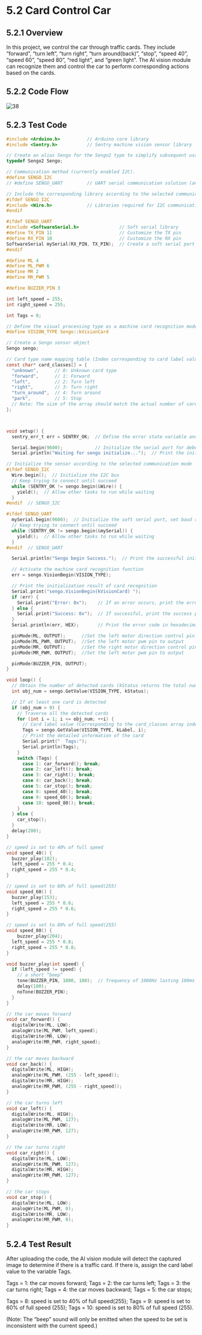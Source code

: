 # 5.2 Card Control Car

## 5.2.1 Overview

In this project, we control the car through traffic cards. They include “forward”, “turn left”, “turn right”, “turn around(back)”, “stop”, “speed 40”, “speed 60”, “speed 80”, “red light”, and “green light”. The AI vision module can recognize them and control the car to perform corresponding actions based on the cards.

## 5.2.2 Code Flow

![38](./media/38.png)

## 5.2.3 Test Code

```c
#include <Arduino.h>          // Arduino core library
#include <Sentry.h>           // Sentry machine vision sensor library

// Create an alias Sengo for the Sengo2 type to simplify subsequent usage
typedef Sengo2 Sengo;

// Communication method (currently enabled I2C).
#define SENGO_I2C             
// #define SENGO_UART         // UART serial communication solution (annotated as disabled)

// Include the corresponding library according to the selected communication mode
#ifdef SENGO_I2C
#include <Wire.h>             // Libraries required for I2C communication
#endif

#ifdef SENGO_UART
#include <SoftwareSerial.h>               // Soft serial library
#define TX_PIN 11                         // Customize the TX pin
#define RX_PIN 10                         // Customize the RX pin
SoftwareSerial mySerial(RX_PIN, TX_PIN);  // Create a soft serial port object
#endif

#define ML 4
#define ML_PWM 6
#define MR 2
#define MR_PWM 5

#define BUZZER_PIN 3

int left_speed = 255;
int right_speed = 255;

int Tags = 0;

// Define the visual processing type as a machine card recognition mode
#define VISION_TYPE Sengo::kVisionCard

// Create a Sengo sensor object
Sengo sengo;

// Card type name mapping table (Index corresponding to card label values)
const char* card_classes[] = {
  "unknown",      // 0: Unknown card type
  "forward",      // 1: Forward
  "left",         // 2: Turn left
  "right",        // 3: Turn right
  "turn_around",  // 4: Turn around
  "park",         // 5: Stop
  // Note: The size of the array should match the actual number of card types
};



void setup() {
  sentry_err_t err = SENTRY_OK;  // Define the error state variable and initialize it to be error-free

  Serial.begin(9600);            // Initialize the serial port for debugging the output
  Serial.println("Waiting for sengo initialize...");  // Print the initialization prompt

// Initialize the sensor according to the selected communication mode
#ifdef SENGO_I2C
  Wire.begin();  // Initialize the I2C bus
  // Keep trying to connect until succeed
  while (SENTRY_OK != sengo.begin(&Wire)) {
    yield();  // Allow other tasks to run while waiting
  }
#endif  // SENGO_I2C

#ifdef SENGO_UART
  mySerial.begin(9600);  // Initialize the soft serial port, set baud rate to 9600
  // Keep trying to connect until succeed
  while (SENTRY_OK != sengo.begin(&mySerial)) {
    yield();  // Allow other tasks to run while waiting
  }
#endif  // SENGO_UART

  Serial.println("Sengo begin Success.");  // Print the successful initialization information of the sensor

  // Activate the machine card recognition function
  err = sengo.VisionBegin(VISION_TYPE);

  // Print the initialization result of card recognition
  Serial.print("sengo.VisionBegin(kVisionCard) ");
  if (err) {
    Serial.print("Error: 0x");    // If an error occurs, print the error prefix
  } else {
    Serial.print("Success: 0x");  // If successful, print the success prefix
  }
  Serial.println(err, HEX);       // Print the error code in hexadecimal format

  pinMode(ML, OUTPUT);      //Set the left motor direction control pin to output
  pinMode(ML_PWM, OUTPUT);  //Set the left motor pwm pin to output
  pinMode(MR, OUTPUT);      //Set the right motor direction control pin to output
  pinMode(MR_PWM, OUTPUT);  //Set the left motor pwm pin to output

  pinMode(BUZZER_PIN, OUTPUT);
}

void loop() {
  // Obtain the number of detected cards (kStatus returns the total number of detected cards)
  int obj_num = sengo.GetValue(VISION_TYPE, kStatus);

  // If at least one card is detected
  if (obj_num > 0) {
    // Traverse all the detected cards
    for (int i = 1; i <= obj_num; ++i) {
      // Card label value (Corresponding to the card_classes array index)
      Tags = sengo.GetValue(VISION_TYPE, kLabel, i);
      // Print the detailed information of the card
      Serial.print("  Tags:");
      Serial.println(Tags);
    }
    switch (Tags) {
      case 1: car_forward(); break;
      case 2: car_left(); break;
      case 3: car_right(); break;
      case 4: car_back(); break;
      case 5: car_stop(); break;
      case 8: speed_40(); break;
      case 9: speed_60(); break;
      case 10: speed_80(); break;
    }
  } else {
    car_stop();
  }
  delay(200);
}

// speed is set to 40% of full speed
void speed_40() {
  buzzer_play(102);
  left_speed = 255 * 0.4;
  right_speed = 255 * 0.4;
}

// speed is set to 60% of full speed(255)
void speed_60() {
  buzzer_play(153);
  left_speed = 255 * 0.6;
  right_speed = 255 * 0.6;
}

// speed is set to 80% of full speed(255)
void speed_80() {
    buzzer_play(204);
  left_speed = 255 * 0.8;
  right_speed = 255 * 0.8;
}

void buzzer_play(int speed) {
  if (left_speed != speed) {
    // a short “beep”
    tone(BUZZER_PIN, 1000, 100);  // frequency of 1000Hz lasting 100ms
    delay(100);
    noTone(BUZZER_PIN);
  }
}

// the car moves forward
void car_forward() {
  digitalWrite(ML, LOW);
  analogWrite(ML_PWM, left_speed);
  digitalWrite(MR, LOW);
  analogWrite(MR_PWM, right_speed);
}

// the car moves backward
void car_back() {
  digitalWrite(ML, HIGH);
  analogWrite(ML_PWM, (255 - left_speed));
  digitalWrite(MR, HIGH);
  analogWrite(MR_PWM, (255 - right_speed));
}

// the car turns left
void car_left() {
  digitalWrite(ML, HIGH);
  analogWrite(ML_PWM, 127);
  digitalWrite(MR, LOW);
  analogWrite(MR_PWM, 127);
}

// the car turns right
void car_right() {
  digitalWrite(ML, LOW);
  analogWrite(ML_PWM, 127);
  digitalWrite(MR, HIGH);
  analogWrite(MR_PWM, 127);
}

// the car stops
void car_stop() {
  digitalWrite(ML, LOW);
  analogWrite(ML_PWM, 0);
  digitalWrite(MR, LOW);
  analogWrite(MR_PWM, 0);
}

```

## 5.2.4 Test Result

After uploading the code, the AI vision module will detect the captured image to determine if there is a traffic card. If there is, assign the card label value to the variable Tags. 

Tags = 1: the car moves forward; Tags = 2: the car turns left; Tags = 3: the car turns right; Tags = 4: the car moves backward; Tags = 5: the car stops; 

Tags = 8: speed is set to 40% of full speed(255); Tags = 9: speed is set to 60% of full speed (255); Tags = 10: speed is set to 80% of full speed (255). 

(Note: The “beep” sound will only be emitted when the speed to be set is inconsistent with the current speed.)

